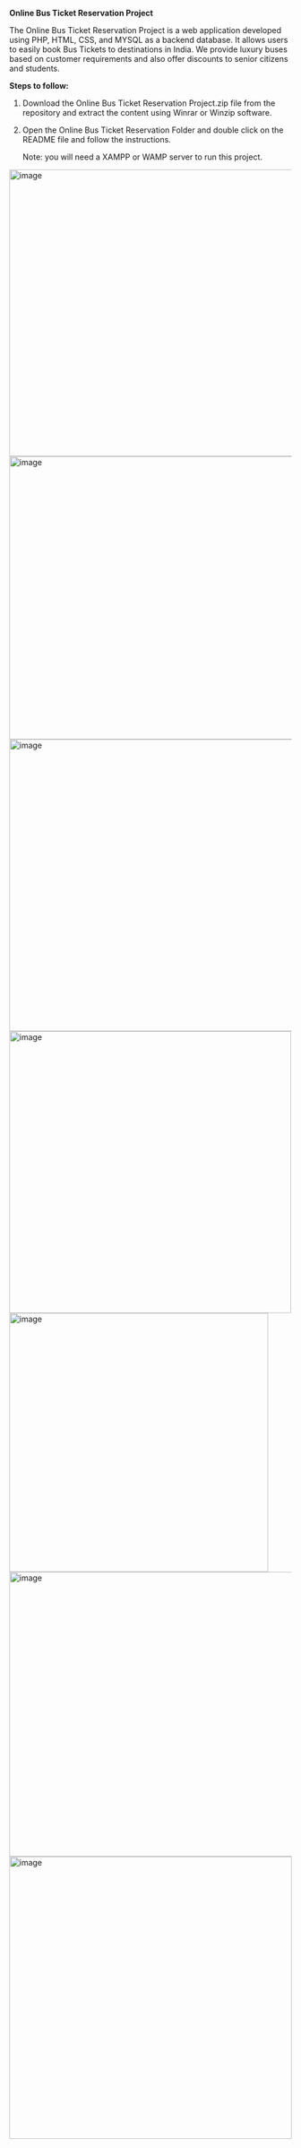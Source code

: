 **Online Bus Ticket Reservation Project**

The Online Bus Ticket Reservation Project is a web application developed using PHP, HTML, CSS, and MYSQL as a backend database. It allows users to easily book Bus Tickets to destinations in India. We provide luxury buses based on customer requirements and also offer discounts to senior citizens and students.

**Steps to follow:**
1. Download the Online Bus Ticket Reservation Project.zip file from the repository and extract the content using Winrar or Winzip software.
2. Open the Online Bus Ticket Reservation Folder and double click on the README file and follow the instructions.

   Note: you will need a XAMPP or WAMP server to run this project.


<img width="512" alt="image" src="https://github.com/user-attachments/assets/59b2d214-1a48-44f7-a2a0-40a21057a073">

<img width="505" alt="image" src="https://github.com/user-attachments/assets/43984f0f-5fc1-4ea9-ba98-f9faa2d9b6b1">

<img width="521" alt="image" src="https://github.com/user-attachments/assets/f5b24f68-0a84-4bbf-8d58-a2e55e52d552">

<img width="503" alt="image" src="https://github.com/user-attachments/assets/59bf1352-7ff3-40b7-9a44-055fbe27f2ed">

<img width="462" alt="image" src="https://github.com/user-attachments/assets/3d221d93-02e2-46cc-bb45-9ef93bf3e94d">

<img width="508" alt="image" src="https://github.com/user-attachments/assets/849aa7d9-5174-41a2-928a-394e5bc6e48b">

<img width="504" alt="image" src="https://github.com/user-attachments/assets/6a6a8fe2-c78c-42ae-bc14-5c76e8891a22">









